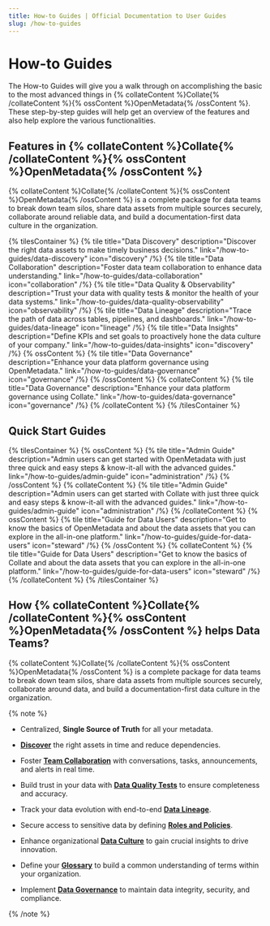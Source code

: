 ```yaml
---
title: How-to Guides | Official Documentation to User Guides
slug: /how-to-guides
---
```


# How-to Guides

The How-to Guides will give you a walk through on accomplishing the basic to the most advanced things in {% collateContent %}Collate{% /collateContent %}{% ossContent %}OpenMetadata{% /ossContent %}. These step-by-step guides will help get an overview of the features and also help explore the various functionalities.  

## Features in {% collateContent %}Collate{% /collateContent %}{% ossContent %}OpenMetadata{% /ossContent %}

{% collateContent %}Collate{% /collateContent %}{% ossContent %}OpenMetadata{% /ossContent %} is a complete package for data teams to break down team silos, share data assets from multiple sources securely, collaborate around reliable data, and build a documentation-first data culture in the organization.

{% tilesContainer %}
{% tile
    title="Data Discovery"
    description="Discover the right data assets to make timely business decisions."
    link="/how-to-guides/data-discovery"
    icon="discovery"
/%}
{% tile
    title="Data Collaboration"
    description="Foster data team collaboration to enhance data understanding."
    link="/how-to-guides/data-collaboration"
    icon="collaboration"
/%}
{% tile
    title="Data Quality & Observability"
    description="Trust your data with quality tests & monitor the health of your data systems."
    link="/how-to-guides/data-quality-observability"
    icon="observability"
/%}
{% tile
    title="Data Lineage"
    description="Trace the path of data across tables, pipelines, and dashboards."
    link="/how-to-guides/data-lineage"
    icon="lineage"
/%}
{% tile
    title="Data Insights"
    description="Define KPIs and set goals to proactively hone the data culture of your company."
    link="/how-to-guides/data-insights"
    icon="discovery"
/%}
{% ossContent %}
{% tile
    title="Data Governance"
    description="Enhance your data platform governance using OpenMetadata."
    link="/how-to-guides/data-governance"
    icon="governance"
/%}
{% /ossContent %}
{% collateContent %}
{% tile
    title="Data Governance"
    description="Enhance your data platform governance using Collate."
    link="/how-to-guides/data-governance"
    icon="governance"
/%}
{% /collateContent %}
{% /tilesContainer %}

## Quick Start Guides

{% tilesContainer %}
{% ossContent %}
{% tile
    title="Admin Guide"
    description="Admin users can get started with OpenMetadata with just three quick and easy steps & know-it-all with the advanced guides."
    link="/how-to-guides/admin-guide"
    icon="administration"
/%}
{% /ossContent %}
{% collateContent %}
{% tile
    title="Admin Guide"
    description="Admin users can get started with Collate with just three quick and easy steps & know-it-all with the advanced guides."
    link="/how-to-guides/admin-guide"
    icon="administration"
/%}
{% /collateContent %}
{% ossContent %}
{% tile
    title="Guide for Data Users"
    description="Get to know the basics of OpenMetadata and about the data assets that you can explore in the all-in-one platform."
    link="/how-to-guides/guide-for-data-users"
    icon="steward"
/%}
{% /ossContent %}
{% collateContent %}
{% tile
    title="Guide for Data Users"
    description="Get to know the basics of Collate and about the data assets that you can explore in the all-in-one platform."
    link="/how-to-guides/guide-for-data-users"
    icon="steward"
/%}
{% /collateContent %}
{% /tilesContainer %}

## How {% collateContent %}Collate{% /collateContent %}{% ossContent %}OpenMetadata{% /ossContent %} helps Data Teams?

{% collateContent %}Collate{% /collateContent %}{% ossContent %}OpenMetadata{% /ossContent %} is a complete package for data teams to break down team silos, share data assets from multiple sources securely, collaborate around data, and build a documentation-first data culture in the organization.

{% note %}

- Centralized, **Single Source of Truth** for all your metadata.

- **[Discover](/how-to-guides/data-discovery)** the right assets in time and reduce dependencies.

- Foster **[Team Collaboration](/how-to-guides/data-collaboration)** with conversations, tasks, announcements, and alerts in real time.

- Build trust in your data with **[Data Quality Tests](/how-to-guides/data-quality-observability)** to ensure completeness and accuracy.

- Track your data evolution with end-to-end **[Data Lineage](/how-to-guides/data-lineage)**.

- Secure access to sensitive data by defining **[Roles and Policies](/how-to-guides/admin-guide/roles-policies)**.

- Enhance organizational **[Data Culture](/how-to-guides/data-insights)** to gain crucial insights to drive innovation.

- Define your **[Glossary](/how-to-guides/data-governance/glossary)** to build a common understanding of terms within your organization.

- Implement **[Data Governance](/how-to-guides/data-governance)** to maintain data integrity, security, and compliance.

{% /note %}
